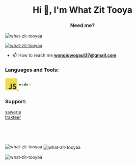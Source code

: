 <h1 align="center">Hi 👋, I'm What Zit Tooya</h1>
<h3 align="center">Need me?</h3>

<p align="left"> <img src="https://komarev.com/ghpvc/?username=what-zit-tooyaa&label=Profile%20views&color=0e75b6&style=flat" alt="what-zit-tooyaa" /> </p>

<p align="left"> <a href="https://github.com/ryo-ma/github-profile-trophy"><img src="https://github-profile-trophy.vercel.app/?username=what-zit-tooyaa" alt="what-zit-tooyaa" /></a> </p>

- 📫 How to reach me **wongjowogaul37@gmail.com**

<h3 align="left">Languages and Tools:</h3>
<p align="left"> <a href="https://developer.mozilla.org/en-US/docs/Web/JavaScript" target="_blank" rel="noreferrer"> <img src="https://raw.githubusercontent.com/devicons/devicon/master/icons/javascript/javascript-original.svg" alt="javascript" width="40" height="40"/> </a> <a href="https://nodejs.org" target="_blank" rel="noreferrer"> <img src="https://raw.githubusercontent.com/devicons/devicon/master/icons/nodejs/nodejs-original-wordmark.svg" alt="nodejs" width="40" height="40"/> </a> </p>

<h3 align="left">Support:</h3>
<p><a href="https://saweria.co/whatzittooya">saweria</a><br><a href="https://trakteer.id/whatzittooyaa">trakteer</a></p><br><br>
<br>
<p><img align="left" src="https://github-readme-stats.vercel.app/api/top-langs?username=what-zit-tooyaa&show_icons=true&locale=en&layout=compact" alt="what-zit-tooyaa" /></p>

<p>&nbsp;<img align="center" src="https://github-readme-stats.vercel.app/api?username=what-zit-tooyaa&show_icons=true&locale=en" alt="what-zit-tooyaa" /></p>

<p><img align="center" src="https://github-readme-streak-stats.herokuapp.com/?user=what-zit-tooyaa&" alt="what-zit-tooyaa" /></p>

